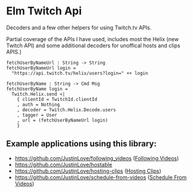 # Elm Twitch Api

Decoders and a few other helpers for using Twitch.tv APIs.

Partial coverage of the APIs I have used, includes most the Helix (new Twitch API) and some additional decoders for unoffical hosts and clips APIS.)

    fetchUserByNameUrl : String -> String
    fetchUserByNameUrl login =
      "https://api.twitch.tv/helix/users?login=" ++ login

    fetchUserByName : String -> Cmd Msg
    fetchUserByName login =
      Twitch.Helix.send <|
        { clientId = TwitchId.clientId
        , auth = Nothing
        , decoder = Twitch.Helix.Decode.users
        , tagger = User
        , url = (fetchUserByNameUrl login)
        }

## Example applications using this library:

- https://github.com/JustinLove/following_videos ([Following Videos](https://wondible.com/following_videos/))
- https://github.com/JustinLove/hostable
- https://github.com/JustinLove/hosting-clips ([Hosting Clips](https://wondible.com/hosting-clips/))
- https://github.com/JustinLove/schedule-from-videos ([Schedule From Videos](https://wondible.com/schedule-from-videos/))
